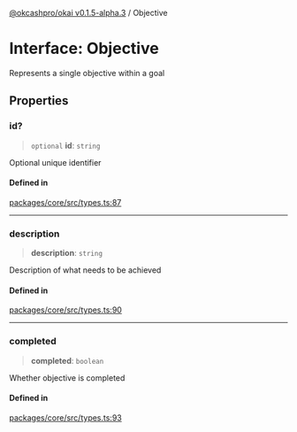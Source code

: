 [@okcashpro/okai v0.1.5-alpha.3](../index.md) / Objective

# Interface: Objective

Represents a single objective within a goal

## Properties

### id?

> `optional` **id**: `string`

Optional unique identifier

#### Defined in

[packages/core/src/types.ts:87](https://github.com/monilpat/eliza/blob/main/packages/core/src/types.ts#L87)

***

### description

> **description**: `string`

Description of what needs to be achieved

#### Defined in

[packages/core/src/types.ts:90](https://github.com/monilpat/eliza/blob/main/packages/core/src/types.ts#L90)

***

### completed

> **completed**: `boolean`

Whether objective is completed

#### Defined in

[packages/core/src/types.ts:93](https://github.com/monilpat/eliza/blob/main/packages/core/src/types.ts#L93)
